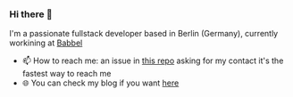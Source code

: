 ### Hi there 👋

I'm a passionate fullstack developer based in Berlin (Germany), currently workining at [Babbel](https://github.com/babbel)

- 📫 How to reach me: an issue in [this repo](https://github.com/unsign3d/unsign3d) asking for my contact it's the fastest way to reach me
- 🌐 You can check my blog if you want [here](https://lucabruzzone.me)
